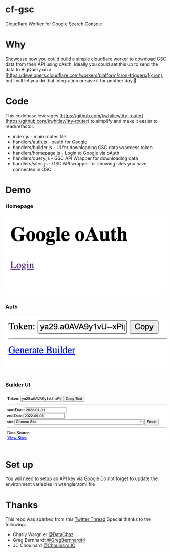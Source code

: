 # cf-gsc
Cloudflare Worker for Google Search Console

# Why
Showcase how you could build a simple cloudflare worker to download GSC data from their API using oAuth. Ideally you could set this up to send the data to BigQuery on a [https://developers.cloudflare.com/workers/platform/cron-triggers/](cron), but I will let you do that integration or save it for another day 🤔

# Code
This codebase leverages [https://github.com/kwhitley/itty-router](https://github.com/kwhitley/itty-router) to simplify and make it easier to read/refactor. 

* index.js - main routes file
* handlers/auth.js - oauth for Google
* handlers/builder.js - UI for downloading GSC data w/access token
* handlers/homepage.js - Login to Google via oAuth
* handlers/query.js - GSC API Wrapper for downloading data
* handlers/sites.js - GSC API wrapper for showing sites you have connected in GSC

# Demo
### Homepage
![Homepage](screenshot-homepage.png)
### Auth
![Auth](screenshot-auth.png)
### Builder UI
![Builder](screenshot-builder-ui.png)

# Set up
You will need to setup an API key via [Google](https://console.cloud.google.com/apis/credentials?project=XXXX) Do not forget to update the environment variables in wrangler.toml file

# Thanks
This repo was sparked from this [Twitter Thread](https://twitter.com/DataChaz/status/1565432139197325315])
Special thanks to the following:
* Charly Wargnier [@DataChaz](https://twitter.com/DataChaz)
* Greg Bernhardt [@GregBernhardt4](https://twitter.com/GregBernhardt4)
* JC Chouinard [@ChouinardJC](https://twitter.com/ChouinardJC)